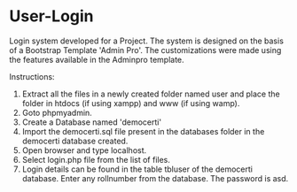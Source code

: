 # User-Login

Login system developed for a Project. The system is designed on the basis of a Bootstrap Template 'Admin Pro'. The customizations were made using the features available in the Adminpro template. 

Instructions:

1. Extract all the files in a newly created folder named user and place the folder in htdocs (if using xampp) and www (if using wamp).
2. Goto phpmyadmin.
3. Create a Database named 'democerti'
4. Import the democerti.sql file present in the databases folder in the democerti database created.
5. Open browser and type localhost. 
6. Select login.php file from the list of files.
7. Login details can be found in the table tbluser of the democerti database. Enter any rollnumber from the database. The password is asd. 
